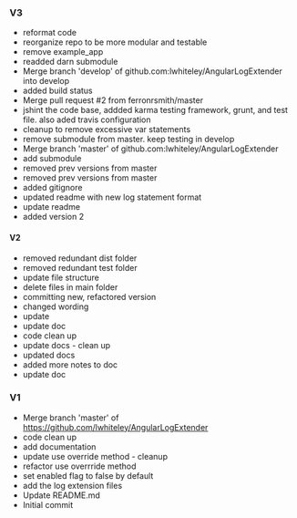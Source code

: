 ### V3

 * reformat code
 * reorganize repo to be more modular and testable
 * remove example_app
 * readded darn submodule
 * Merge branch 'develop' of github.com:lwhiteley/AngularLogExtender into develop
 * added build status
 * Merge pull request #2 from ferronrsmith/master
 * jshint the code base, addded karma testing framework, grunt, and test file. also aded travis configuration
 * cleanup to remove excessive var statements
 * remove submodule from master. keep testing in develop
 * Merge branch 'master' of github.com:lwhiteley/AngularLogExtender
 * add submodule
 * removed prev versions from master
 * removed prev versions from master
 * added gitignore
 * updated readme with new log statement format
 * update readme
 * added version 2

#### V2
 * removed redundant dist folder
 * removed redundant test folder
 * update file structure
 * delete files in main folder
 * committing new, refactored version
 * changed wording
 * update
 * update doc
 * code clean up
 * update docs - clean up
 * updated docs
 * added more notes to doc
 * update doc

### V1
 * Merge branch 'master' of https://github.com/lwhiteley/AngularLogExtender
 * code clean up
 * add documentation
 * update use override method - cleanup
 * refactor use overrride method
 * set enabled flag to false by default
 * add the log extension files
 * Update README.md
 * Initial commit